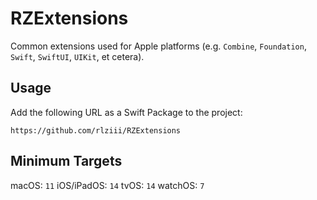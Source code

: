 # RZExtensions

Common extensions used for Apple platforms (e.g. `Combine`, `Foundation`, `Swift`, `SwiftUI`, `UIKit`, et cetera).

## Usage
Add the following URL as a Swift Package to the project:
```
https://github.com/rlziii/RZExtensions
```


## Minimum Targets
macOS: `11`
iOS/iPadOS: `14`
tvOS: `14`
watchOS: `7`
